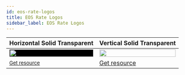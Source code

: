 ```yaml
---
id: eos-rate-logos
title: EOS Rate Logos
sidebar_label: EOS Rate Logos
---
```


Horizontal Solid Transparent | Vertical Solid Transparent
------------ | -------------
<img style="background-color: black;" src="/img/eosrate/eosrate--horizontal-solid-transparent-overlight.png" width="100%">| <img src="/img/eosrate/eosrate--vertical-solid-transparent-overlight.png" width="100%">
<small>[Get resource](https://desarrolladores.eoscostarica.io/img/eosrate/eosrate--horizontal-solid-transparent-overlight.png)</small> | [Get resource](https://desarrolladores.eoscostarica.io/img/eosrate/eosrate--vertical-solid-transparent-overlight.png)